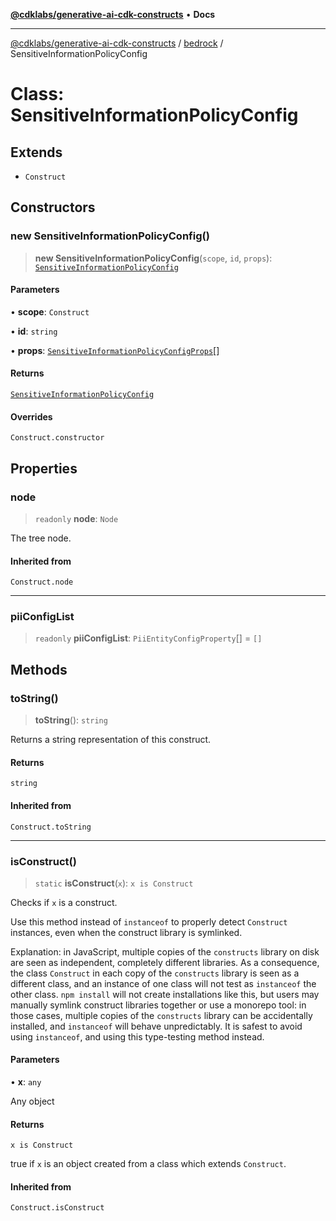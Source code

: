 [**@cdklabs/generative-ai-cdk-constructs**](../../../README.md) • **Docs**

***

[@cdklabs/generative-ai-cdk-constructs](../../../README.md) / [bedrock](../README.md) / SensitiveInformationPolicyConfig

# Class: SensitiveInformationPolicyConfig

## Extends

- `Construct`

## Constructors

### new SensitiveInformationPolicyConfig()

> **new SensitiveInformationPolicyConfig**(`scope`, `id`, `props`): [`SensitiveInformationPolicyConfig`](SensitiveInformationPolicyConfig.md)

#### Parameters

• **scope**: `Construct`

• **id**: `string`

• **props**: [`SensitiveInformationPolicyConfigProps`](../interfaces/SensitiveInformationPolicyConfigProps.md)[]

#### Returns

[`SensitiveInformationPolicyConfig`](SensitiveInformationPolicyConfig.md)

#### Overrides

`Construct.constructor`

## Properties

### node

> `readonly` **node**: `Node`

The tree node.

#### Inherited from

`Construct.node`

***

### piiConfigList

> `readonly` **piiConfigList**: `PiiEntityConfigProperty`[] = `[]`

## Methods

### toString()

> **toString**(): `string`

Returns a string representation of this construct.

#### Returns

`string`

#### Inherited from

`Construct.toString`

***

### isConstruct()

> `static` **isConstruct**(`x`): `x is Construct`

Checks if `x` is a construct.

Use this method instead of `instanceof` to properly detect `Construct`
instances, even when the construct library is symlinked.

Explanation: in JavaScript, multiple copies of the `constructs` library on
disk are seen as independent, completely different libraries. As a
consequence, the class `Construct` in each copy of the `constructs` library
is seen as a different class, and an instance of one class will not test as
`instanceof` the other class. `npm install` will not create installations
like this, but users may manually symlink construct libraries together or
use a monorepo tool: in those cases, multiple copies of the `constructs`
library can be accidentally installed, and `instanceof` will behave
unpredictably. It is safest to avoid using `instanceof`, and using
this type-testing method instead.

#### Parameters

• **x**: `any`

Any object

#### Returns

`x is Construct`

true if `x` is an object created from a class which extends `Construct`.

#### Inherited from

`Construct.isConstruct`
